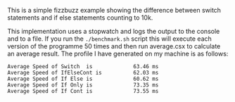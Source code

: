 This is a simple fizzbuzz example showing the difference between switch statements and if else statements counting to 10k.

This implementation uses a stopwatch and logs the output to the console and to a file. If you run the `./benchmark.sh` script this will execute each version of the programme 50 times and then run average.csx to calculate an average result. The profile I have generated on my machine is as follows:

```
Average Speed of Switch  is             63.46 ms
Average Speed of IfElseCont is          62.03 ms
Average Speed of If Else is             60.62 ms
Average Speed of If Only is             73.35 ms
Average Speed of If Cont is             73.55 ms
```
